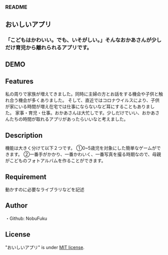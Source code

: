 ### README

## おいしいアプリ
 
### 「こどもはかわいい。でも、いそがしい。」そんなおかあさんが少しだけ育児から離れられるアプリです。
 
## DEMO
 

 
## Features
私の周りで家族が増えてきました。同時に主婦の方とお話をする機会や子供と触れ合う機会が多くありました。
そして、直近ではコロナウイルスにより、子供が家にいる時間が増え在宅では仕事にならないなど耳にすることもありました。
家事・育児・仕事。おかあさんは大忙しです。少しだけでいい、おかあさんたちの時間が取れるアプリがあったらいいなと考えました。

## Description
機能は大きく分けて以下２つです。
①0~5歳児を対象にした簡単なゲームができます。
②一番手がかかり、一番かわいく、一番写真を撮る時期なので、母親がこどものフォトアルバムを作ることができます。


 
## Requirement
 
動かすのに必要なライブラリなどを記述
 

 
## Author
 
・Github: NobuFuku
 
## License

"おいしいアプリ" is under [MIT license](https://en.wikipedia.org/wiki/MIT_License).
 
